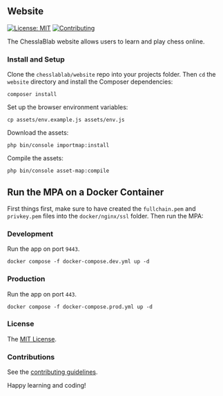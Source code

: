 ## Website

[![License: MIT](https://img.shields.io/badge/License-MIT-blue.svg)](https://www.gnu.org/licenses/gpl-3.0)
[![Contributing](https://img.shields.io/badge/contributions-welcome-brightgreen.svg?style=flat)](https://github.com/dwyl/esta/issues)

The ChesslaBlab website allows users to learn and play chess online.

### Install and Setup

Clone the `chesslablab/website` repo into your projects folder. Then `cd` the `website` directory and install the Composer dependencies:

```text
composer install
```

Set up the browser environment variables:

```text
cp assets/env.example.js assets/env.js
```

Download the assets:

```text
php bin/console importmap:install
```

Compile the assets:

```text
php bin/console asset-map:compile
```

## Run the MPA on a Docker Container

First things first, make sure to have created the `fullchain.pem` and `privkey.pem` files into the `docker/nginx/ssl` folder. Then run the MPA:

### Development

Run the app on port `9443`.

```text
docker compose -f docker-compose.dev.yml up -d
```

### Production

Run the app on port `443`.

```text
docker compose -f docker-compose.prod.yml up -d
```

### License

The [MIT License](https://github.com/chesslablab/website/blob/master/LICENSE).

### Contributions

See the [contributing guidelines](https://github.com/chesslablab/website/blob/master/CONTRIBUTING.md).

Happy learning and coding!
